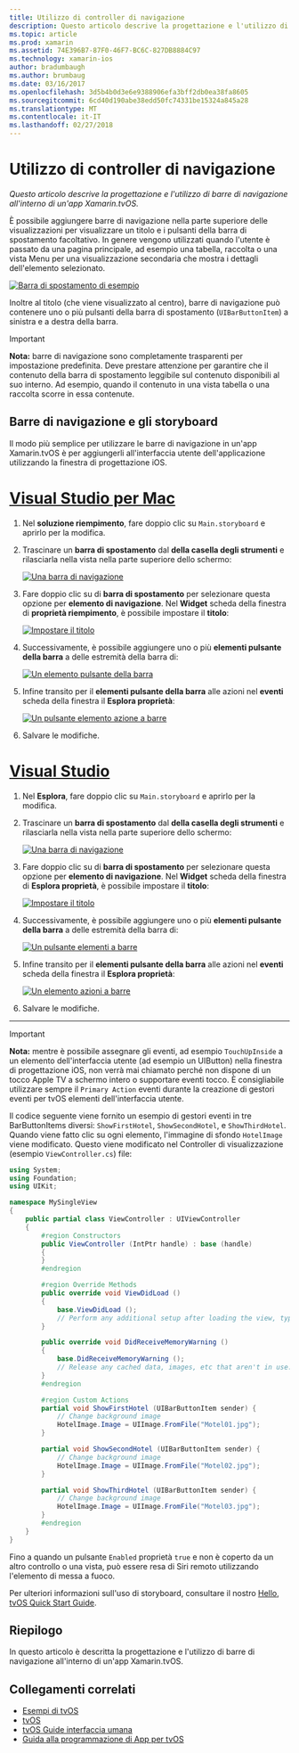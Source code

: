 ```yaml
---
title: Utilizzo di controller di navigazione
description: Questo articolo descrive la progettazione e l'utilizzo di barre di navigazione all'interno di un'app Xamarin.tvOS.
ms.topic: article
ms.prod: xamarin
ms.assetid: 74E396B7-87F0-46F7-BC6C-827DB8884C97
ms.technology: xamarin-ios
author: bradumbaugh
ms.author: brumbaug
ms.date: 03/16/2017
ms.openlocfilehash: 3d5b4b0d3e6e9388906efa3bff2db0ea38fa8605
ms.sourcegitcommit: 6cd40d190abe38edd50fc74331be15324a845a28
ms.translationtype: MT
ms.contentlocale: it-IT
ms.lasthandoff: 02/27/2018
---
```

# <a name="working-with-navigation-controllers"></a>Utilizzo di controller di navigazione

_Questo articolo descrive la progettazione e l'utilizzo di barre di navigazione all'interno di un'app Xamarin.tvOS._

È possibile aggiungere barre di navigazione nella parte superiore delle visualizzazioni per visualizzare un titolo e i pulsanti della barra di spostamento facoltativo. In genere vengono utilizzati quando l'utente è passato da una pagina principale, ad esempio una tabella, raccolta o una vista Menu per una visualizzazione secondaria che mostra i dettagli dell'elemento selezionato.

[ ![](navigation-bars-images/navbar01.png "Barra di spostamento di esempio")](navigation-bars-images/navbar01.png)

Inoltre al titolo (che viene visualizzato al centro), barre di navigazione può contenere uno o più pulsanti della barra di spostamento (`UIBarButtonItem`) a sinistra e a destra della barra.

> [!IMPORTANT]
> **Nota:** barre di navigazione sono completamente trasparenti per impostazione predefinita. Deve prestare attenzione per garantire che il contenuto della barra di spostamento leggibile sul contenuto disponibili al suo interno. Ad esempio, quando il contenuto in una vista tabella o una raccolta scorre in essa contenute.




<a name="Navigation-Bars-and-Storyboards" />

## <a name="navigation-bars-and-storyboards"></a>Barre di navigazione e gli storyboard

Il modo più semplice per utilizzare le barre di navigazione in un'app Xamarin.tvOS è per aggiungerli all'interfaccia utente dell'applicazione utilizzando la finestra di progettazione iOS.

# <a name="visual-studio-for-mactabvsmac"></a>[Visual Studio per Mac](#tab/vsmac)


1. Nel **soluzione riempimento**, fare doppio clic su `Main.storyboard` e aprirlo per la modifica.
1. Trascinare un **barra di spostamento** dal **della casella degli strumenti** e rilasciarla nella vista nella parte superiore dello schermo: 

    [ ![](navigation-bars-images/navbar02.png "Una barra di navigazione")](navigation-bars-images/navbar02.png)
1. Fare doppio clic su di **barra di spostamento** per selezionare questa opzione per **elemento di navigazione**. Nel **Widget** scheda della finestra di **proprietà riempimento**, è possibile impostare il **titolo**: 

    [ ![](navigation-bars-images/navbar03.png "Impostare il titolo")](navigation-bars-images/navbar03.png)
1. Successivamente, è possibile aggiungere uno o più **elementi pulsante della barra** a delle estremità della barra di: 

    [ ![](navigation-bars-images/navbar04.png "Un elemento pulsante della barra")](navigation-bars-images/navbar04.png)
1. Infine transito per il **elementi pulsante della barra** alle azioni nel **eventi** scheda della finestra il **Esplora proprietà**: 

    [ ![](navigation-bars-images/navbar05.png "Un pulsante elemento azione a barre")](navigation-bars-images/navbar05.png)
1. Salvare le modifiche.


# <a name="visual-studiotabvswin"></a>[Visual Studio](#tab/vswin)


1. Nel **Esplora**, fare doppio clic su `Main.storyboard` e aprirlo per la modifica.
1. Trascinare un **barra di spostamento** dal **della casella degli strumenti** e rilasciarla nella vista nella parte superiore dello schermo: 

    [ ![](navigation-bars-images/navbar02-vs.png "Una barra di navigazione")](navigation-bars-images/navbar02-vs.png)
1. Fare doppio clic su di **barra di spostamento** per selezionare questa opzione per **elemento di navigazione**. Nel **Widget** scheda della finestra di **Esplora proprietà**, è possibile impostare il **titolo**: 

    [ ![](navigation-bars-images/navbar03-vs.png "Impostare il titolo")](navigation-bars-images/navbar03-vs.png)
1. Successivamente, è possibile aggiungere uno o più **elementi pulsante della barra** a delle estremità della barra di: 

    [ ![](navigation-bars-images/navbar04-vs.png "Un pulsante elementi a barre")](navigation-bars-images/navbar04-vs.png)
1. Infine transito per il **elementi pulsante della barra** alle azioni nel **eventi** scheda della finestra il **Esplora proprietà**: 

    [ ![](navigation-bars-images/navbar05-vs.png "Un elemento azioni a barre")](navigation-bars-images/navbar05-vs.png)
1. Salvare le modifiche.


-----

> [!IMPORTANT]
> **Nota:** mentre è possibile assegnare gli eventi, ad esempio `TouchUpInside` a un elemento dell'interfaccia utente (ad esempio un UIButton) nella finestra di progettazione iOS, non verrà mai chiamato perché non dispone di un tocco Apple TV a schermo intero o supportare eventi tocco. È consigliabile utilizzare sempre il `Primary Action` eventi durante la creazione di gestori eventi per tvOS elementi dell'interfaccia utente.




Il codice seguente viene fornito un esempio di gestori eventi in tre BarButtonItems diversi: `ShowFirstHotel`, `ShowSecondHotel`, e `ShowThirdHotel`. Quando viene fatto clic su ogni elemento, l'immagine di sfondo `HotelImage` viene modificato. Questo viene modificato nel Controller di visualizzazione (esempio `ViewController.cs`) file:

```csharp
using System;
using Foundation;
using UIKit;

namespace MySingleView
{
    public partial class ViewController : UIViewController
    {
        #region Constructors
        public ViewController (IntPtr handle) : base (handle)
        {
        }
        #endregion

        #region Override Methods
        public override void ViewDidLoad ()
        {
            base.ViewDidLoad ();
            // Perform any additional setup after loading the view, typically from a nib.
        }

        public override void DidReceiveMemoryWarning ()
        {
            base.DidReceiveMemoryWarning ();
            // Release any cached data, images, etc that aren't in use.
        }
        #endregion

        #region Custom Actions
        partial void ShowFirstHotel (UIBarButtonItem sender) {
            // Change background image
            HotelImage.Image = UIImage.FromFile("Motel01.jpg");
        }

        partial void ShowSecondHotel (UIBarButtonItem sender) {
            // Change background image
            HotelImage.Image = UIImage.FromFile("Motel02.jpg");
        }

        partial void ShowThirdHotel (UIBarButtonItem sender) {
            // Change background image
            HotelImage.Image = UIImage.FromFile("Motel03.jpg");
        }
        #endregion
    }
}
```

Fino a quando un pulsante `Enabled` proprietà `true` e non è coperto da un altro controllo o una vista, può essere resa di Siri remoto utilizzando l'elemento di messa a fuoco.

Per ulteriori informazioni sull'uso di storyboard, consultare il nostro [Hello, tvOS Quick Start Guide](~/ios/tvos/get-started/hello-tvos.md). 

<a name="Summary" />

## <a name="summary"></a>Riepilogo

In questo articolo è descritta la progettazione e l'utilizzo di barre di navigazione all'interno di un'app Xamarin.tvOS.



## <a name="related-links"></a>Collegamenti correlati

- [Esempi di tvOS](https://developer.xamarin.com/samples/tvos/all/)
- [tvOS](https://developer.apple.com/tvos/)
- [tvOS Guide interfaccia umana](https://developer.apple.com/tvos/human-interface-guidelines/)
- [Guida alla programmazione di App per tvOS](https://developer.apple.com/library/prerelease/tvos/documentation/General/Conceptual/AppleTV_PG/)
